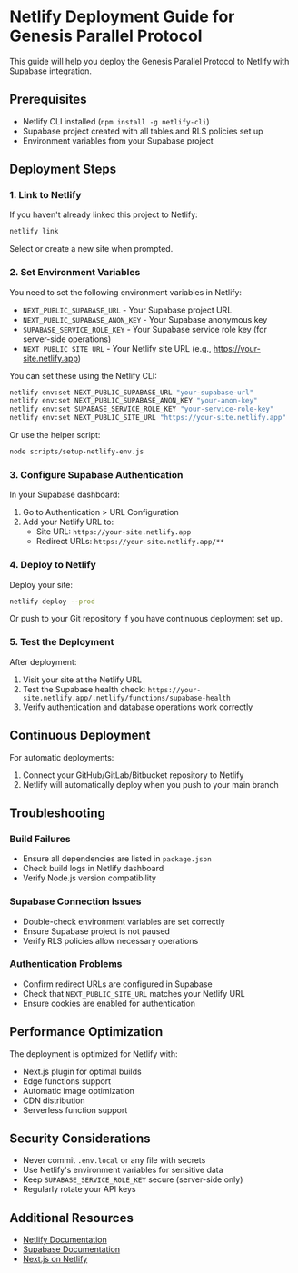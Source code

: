 # Netlify Deployment Guide for Genesis Parallel Protocol

This guide will help you deploy the Genesis Parallel Protocol to Netlify with Supabase integration.

## Prerequisites

- Netlify CLI installed (`npm install -g netlify-cli`)
- Supabase project created with all tables and RLS policies set up
- Environment variables from your Supabase project

## Deployment Steps

### 1. Link to Netlify

If you haven't already linked this project to Netlify:

```bash
netlify link
```

Select or create a new site when prompted.

### 2. Set Environment Variables

You need to set the following environment variables in Netlify:

- `NEXT_PUBLIC_SUPABASE_URL` - Your Supabase project URL
- `NEXT_PUBLIC_SUPABASE_ANON_KEY` - Your Supabase anonymous key
- `SUPABASE_SERVICE_ROLE_KEY` - Your Supabase service role key (for server-side operations)
- `NEXT_PUBLIC_SITE_URL` - Your Netlify site URL (e.g., https://your-site.netlify.app)

You can set these using the Netlify CLI:

```bash
netlify env:set NEXT_PUBLIC_SUPABASE_URL "your-supabase-url"
netlify env:set NEXT_PUBLIC_SUPABASE_ANON_KEY "your-anon-key"
netlify env:set SUPABASE_SERVICE_ROLE_KEY "your-service-role-key"
netlify env:set NEXT_PUBLIC_SITE_URL "https://your-site.netlify.app"
```

Or use the helper script:

```bash
node scripts/setup-netlify-env.js
```

### 3. Configure Supabase Authentication

In your Supabase dashboard:

1. Go to Authentication > URL Configuration
2. Add your Netlify URL to:
   - Site URL: `https://your-site.netlify.app`
   - Redirect URLs: `https://your-site.netlify.app/**`

### 4. Deploy to Netlify

Deploy your site:

```bash
netlify deploy --prod
```

Or push to your Git repository if you have continuous deployment set up.

### 5. Test the Deployment

After deployment:

1. Visit your site at the Netlify URL
2. Test the Supabase health check: `https://your-site.netlify.app/.netlify/functions/supabase-health`
3. Verify authentication and database operations work correctly

## Continuous Deployment

For automatic deployments:

1. Connect your GitHub/GitLab/Bitbucket repository to Netlify
2. Netlify will automatically deploy when you push to your main branch

## Troubleshooting

### Build Failures

- Ensure all dependencies are listed in `package.json`
- Check build logs in Netlify dashboard
- Verify Node.js version compatibility

### Supabase Connection Issues

- Double-check environment variables are set correctly
- Ensure Supabase project is not paused
- Verify RLS policies allow necessary operations

### Authentication Problems

- Confirm redirect URLs are configured in Supabase
- Check that `NEXT_PUBLIC_SITE_URL` matches your Netlify URL
- Ensure cookies are enabled for authentication

## Performance Optimization

The deployment is optimized for Netlify with:

- Next.js plugin for optimal builds
- Edge functions support
- Automatic image optimization
- CDN distribution
- Serverless function support

## Security Considerations

- Never commit `.env.local` or any file with secrets
- Use Netlify's environment variables for sensitive data
- Keep `SUPABASE_SERVICE_ROLE_KEY` secure (server-side only)
- Regularly rotate your API keys

## Additional Resources

- [Netlify Documentation](https://docs.netlify.com)
- [Supabase Documentation](https://supabase.com/docs)
- [Next.js on Netlify](https://docs.netlify.com/frameworks/next-js/)

